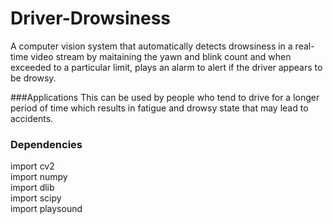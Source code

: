 # Driver-Drowsiness
A computer vision system that automatically detects drowsiness in a real-time video stream by maitaining the yawn and blink count and when exceeded to a particular limit, plays an alarm to alert if the driver appears to be drowsy.

###Applications
This can be used by people who tend to drive for a longer period of time which results in fatigue and drowsy state that may lead to accidents.

### Dependencies
import cv2  
import numpy  
import dlib  
import scipy  
import playsound


